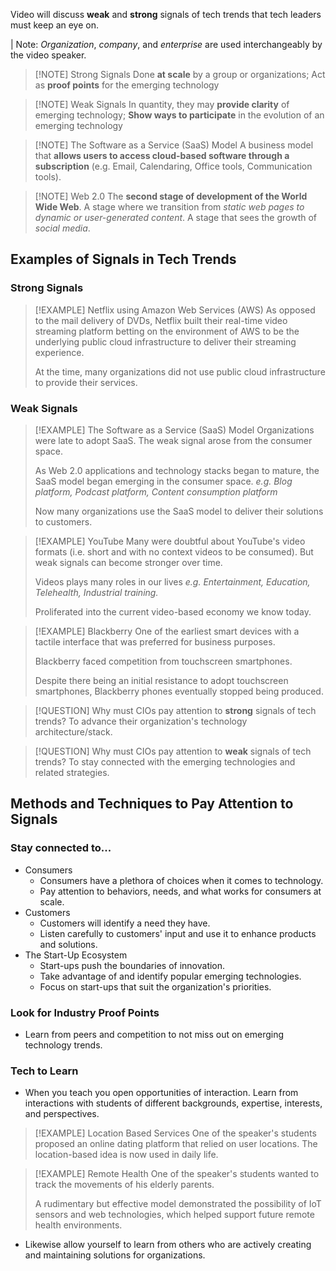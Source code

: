 Video will discuss **weak** and **strong** signals of tech trends that tech leaders must keep an eye on.

| Note: *Organization*, *company*, and *enterprise* are used interchangeably by the video speaker.

> [!NOTE] Strong Signals
 > Done **at scale** by a group or organizations;
 > Act as **proof points** for the emerging technology

> [!NOTE] Weak Signals
> In quantity, they may **provide clarity** of emerging technology;
> **Show ways to participate** in the evolution of an emerging technology

> [!NOTE] The Software as a Service (SaaS) Model
> A business model that **allows users to access cloud-based software through a subscription** (e.g. Email, Calendaring, Office tools, Communication tools).

> [!NOTE] Web 2.0
> The **second stage of development of the World Wide Web**.
> A stage where we transition from *static web pages to dynamic or user-generated content*.
> A stage that sees the growth of *social media*.

## Examples of Signals in Tech Trends
### Strong Signals
> [!EXAMPLE] Netflix using Amazon Web Services (AWS)
> As opposed to the mail delivery of DVDs, Netflix built their real-time video streaming platform betting on the environment of AWS to be the underlying public cloud infrastructure to deliver their streaming experience.
> 
> At the time, many organizations did not use public cloud infrastructure to provide their services.

### Weak Signals
> [!EXAMPLE] The Software as a Service (SaaS) Model
> Organizations were late to adopt SaaS. The weak signal arose from the consumer space.
> 
> As Web 2.0 applications and technology stacks began to mature, the SaaS model began emerging in the consumer space.
> *e.g. Blog platform, Podcast platform, Content consumption platform*
> 
> Now many organizations use the SaaS model to deliver their solutions to customers.

> [!EXAMPLE] YouTube
> Many were doubtful about YouTube's video formats (i.e. short and with no context videos to be consumed). But weak signals can become stronger over time.
> 
> Videos plays many roles in our lives *e.g. Entertainment, Education, Telehealth, Industrial training.*
> 
> Proliferated into the current video-based economy we know today.

> [!EXAMPLE] Blackberry
> One of the earliest smart devices with a tactile interface that was preferred for business purposes.
> 
> Blackberry faced competition from touchscreen smartphones.
> 
> Despite there being an initial resistance to adopt touchscreen smartphones, Blackberry phones eventually stopped being produced.

> [!QUESTION] Why must CIOs pay attention to **strong** signals of tech trends?
> To advance their organization's technology architecture/stack.

> [!QUESTION] Why must CIOs pay attention to **weak** signals of tech trends?
> To stay connected with the emerging technologies and related strategies.

## Methods and Techniques to Pay Attention to Signals
### Stay connected to...
- Consumers
	- Consumers have a plethora of choices when it comes to technology.
	- Pay attention to behaviors, needs, and what works for consumers at scale.
- Customers
	- Customers will identify a need they have.
	- Listen carefully to customers' input and use it to enhance products and solutions.
- The Start-Up Ecosystem
	- Start-ups push the boundaries of innovation.
	- Take advantage of and identify popular emerging technologies.
	- Focus on start-ups that suit the organization's priorities.
### Look for  Industry Proof Points
- Learn from peers and competition to not miss out on emerging technology trends.
### Tech to Learn
- When you teach you open opportunities of interaction. Learn from interactions with students of different backgrounds, expertise, interests, and perspectives.

> [!EXAMPLE] Location Based Services
> One of the speaker's students proposed an online dating platform that relied on user locations. The location-based idea is now used in daily life.

> [!EXAMPLE] Remote Health
> One of the speaker's students wanted to track the movements of his elderly parents.
> 
> A rudimentary but effective model demonstrated the possibility of IoT sensors and web technologies, which helped support future remote health environments.

- Likewise allow yourself to learn from others who are actively creating and maintaining solutions for organizations.
 